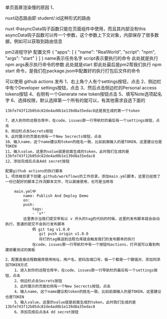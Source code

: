 单页首屏渲染慢的原因
    1、



nuxt动态路由即   student/:id这种形式的路由


nuxt 中asyncData钩子函数只能在页面组件中使用，而且其内部没有this
    asyncData钩子函数可以传一个参数，这个参数上下文对象，内部保存了很多数据，例如可以获取到路由信息

pm2进程守护 配置文件
    {
        "apps": [
            {
            "name": "RealWorld",
            "script": "npm",
            "args": "start"
            }
        ]
    }
    name表示任务名字
    script表示要执行的命令 此处就是执行npm
    args表示执行命令的参数 此处就是start
    即此处最后是pm2帮我们执行 npm start 命令，是我们在package.json中配置好的执行打包后文件的命令


可以使用 github actions 发布
    1、右上角个人有个settings按钮，点击
    2、侧边栏中有个Developer settings按钮，点击
    3、然后点击侧边栏的Personal access tokens按钮
    4、右侧有一个Generate new token按钮点击
    5、填写Note选项起名字
    6、选择权限，默认选择第一个所有的就可以，有其他需求自选下面的

    13bfe743f12b05dc82de4ad0b1e139d8a35edac8这是我生成的第一个token

    7、进入到你的远程仓库中，在code、issues那一行导航栏的最后有一个settings按钮，点击
    8、侧边栏点击Secrets按钮
    9、此时展示的页面右侧有一个New Secrects按钮，点击 
    10、输入name，这个name建议和token的姓名一致，比如前面输入的是TOKEN，这里建议也是TOKEN
    11、输入value，这里的value就是前面生成的token，此时我们生成的是13bfe743f12b05dc82de4ad0b1e139d8a35edac8
    12、添加完成后点击Add secret按钮

    配置github actions的执行脚本
    1、项目根目录下创建.github/workflows的工作目录，添加main.yml脚本，这里已经放了一份已配好的脚本工作流脚本文件，可以直接使用，也可是当修改

        main.yml中
            name: Publish And Deploy Demo
            on:
            push:
                tags:
                - 'v*'
            这里表示当我们提交带有以 v 开头的tag的代码的时候，这里的发布脚本就会自动执行，普通的提交不会执行发布脚本
                例 git tag v1.0.0
                   git push origin v1.0.0
                   将打的tag推送到远程仓库就会触发我们的发布脚本的执行
                在code、issues那一行导航栏中有一个按钮叫actions，打开就可以看到构建部署测试的面板

    2、配置连接远程数据库使用地址，用户名，密码及端口号，每一个都是一个键值对，添加同添加TOKEN方式
        1、进入到你的远程仓库中，在code、issues那一行导航栏的最后有一个settings按钮，点击
        2、侧边栏点击Secrets按钮
        3、此时展示的页面右侧有一个New Secrects按钮，点击 
        4、输入name，这个name建议和token的姓名一致，比如前面输入的是TOKEN，这里建议也是TOKEN
        5、输入value，这里的value就是前面生成的token，此时我们生成的是13bfe743f12b05dc82de4ad0b1e139d8a35edac8
        6、添加完成后点击A dd secret按钮